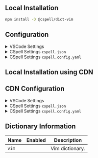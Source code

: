 ## Local Installation

```sh
npm install -D @cspell/dict-vim
```

## Configuration

<details>
<summary>VSCode Settings</summary>

Add the following to your VSCode settings:

**`.vscode/settings.json`**

```jsonc
{
  "cSpell.import": ["@cspell/dict-vim/cspell-ext.json"],
  "cSpell.dictionaries": ["vim"],
}
```

</details>

<details>
<summary>CSpell Settings <code>cspell.json</code></summary>

**`cspell.json`**

```jsonc
{
  "import": ["@cspell/dict-vim/cspell-ext.json"],
  "dictionaries": ["vim"],
}
```

</details>

<details>
<summary>CSpell Settings <code>cspell.config.yaml</code></summary>

**`cspell.config.yaml`**

```yaml
import:
  - '@cspell/dict-vim/cspell-ext.json'
dictionaries:
  - vim
```

</details>

## Local Installation using CDN

## CDN Configuration

<details>
<summary>VSCode Settings</summary>

Add the following to your VSCode settings:

**`.vscode/settings.json`**

```jsonc
{
  "cSpell.import": ["https://cdn.jsdelivr.net/npm/@cspell/dict-vim@latest/cspell-ext.json/cspell-ext.json"],
  "cSpell.dictionaries": ["vim"],
}
```

</details>

<details>
<summary>CSpell Settings <code>cspell.json</code></summary>

**`cspell.json`**

```jsonc
{
  "import": ["https://cdn.jsdelivr.net/npm/@cspell/dict-vim@latest/cspell-ext.json/cspell-ext.json"],
  "dictionaries": ["vim"],
}
```

</details>

<details>
<summary>CSpell Settings <code>cspell.config.yaml</code></summary>

**`cspell.config.yaml`**

```yaml
import:
  - https://cdn.jsdelivr.net/npm/@cspell/dict-vim@latest/cspell-ext.json/cspell-ext.json
dictionaries:
  - vim
```

</details>

## Dictionary Information

| Name  | Enabled | Description     |
| ----- | ------- | --------------- |
| `vim` |         | Vim dictionary. |
